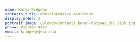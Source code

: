 ```yaml
---
name: Karen Ridgway
contacts_title: Administrative Assistant
display_order: 3
portrait_image: uploads/contacts_karen-ridgway_DSC_1105.jpg
phone: 815-802-8963
email: kridgway@kcc.edu
---
```

